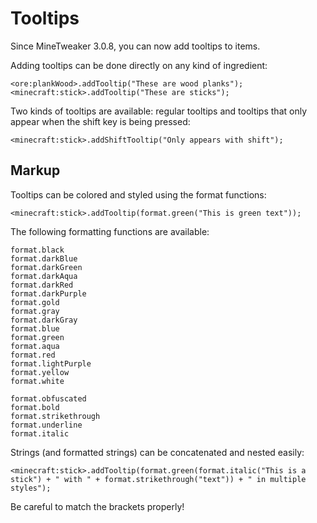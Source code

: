 # **Tooltips**

Since MineTweaker 3.0.8, you can now add tooltips to items.

Adding tooltips can be done directly on any kind of ingredient:

```
<ore:plankWood>.addTooltip("These are wood planks");
<minecraft:stick>.addTooltip("These are sticks");
```

Two kinds of tooltips are available: regular tooltips and tooltips that only appear when the shift key is being pressed:

`<minecraft:stick>.addShiftTooltip("Only appears with shift");`

## **Markup**

Tooltips can be colored and styled using the format functions:

`<minecraft:stick>.addTooltip(format.green("This is green text"));`

The following formatting functions are available:

```
format.black
format.darkBlue
format.darkGreen
format.darkAqua
format.darkRed
format.darkPurple
format.gold
format.gray
format.darkGray
format.blue
format.green
format.aqua
format.red
format.lightPurple
format.yellow
format.white

format.obfuscated
format.bold
format.strikethrough
format.underline
format.italic
```

Strings (and formatted strings) can be concatenated and nested easily:

`<minecraft:stick>.addTooltip(format.green(format.italic("This is a stick") + " with " + format.strikethrough("text")) + " in multiple styles");`

Be careful to match the brackets properly!